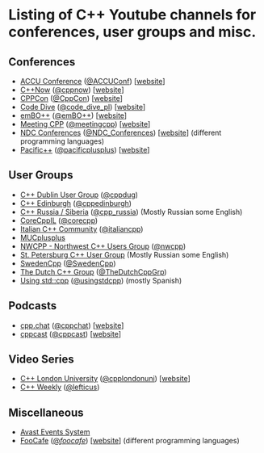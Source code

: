 # Listing of C++ Youtube channels for conferences, user groups and misc.
## Conferences
- [ACCU Conference](https://www.youtube.com/channel/UCJhay24LTpO1s4bIZxuIqKw) ([@ACCUConf](https://twitter.com/ACCUConf)) [[website](https://conference.accu.org/)]
- [C++Now]( https://www.youtube.com/user/BoostCon) ([@cppnow](https://twitter.com/cppnow))  [[website](http://cppnow.org/)]
- [CPPCon](https://www.youtube.com/user/CppCon) ([@CppCon](https://twitter.com/CppCon)) [[website](https://cppcon.org/)]
- [Code Dive](https://www.youtube.com/channel/UCU0Rt8VHO5-YNQXwIjkf-1g/videos) ([@code_dive_pl](https://twitter.com/code_dive_pl)) [[website](http://www.codedive.pl)]
- [emBO++](https://www.youtube.com/channel/UCg2JbpJ-PGdFUEZEiNr0GWg) ([@emBO++](https://twitter.com/emboconference)) [[website](https://www.embo.io)]
- [Meeting CPP]( https://www.youtube.com/user/MeetingCPP) ([@meetingcpp](https://twitter.com/meetingcpp)) [[website](https://meetingcpp.com/)] 
- [NDC Conferences](https://www.youtube.com/channel/UCTdw38Cw6jcm0atBPA39a0Q/) ([@NDC_Conferences](https://twitter.com/ndc_conferences)) [[website](http://ndcconferences.com/)] (different programming languages)
- [Pacific++](https://www.youtube.com/channel/UCrRR5mU5aqvtZAuEGYfdTjw) ([@pacificplusplus](https://twitter.com/pacificplusplus)) [[website](https://pacificplusplus.com/)] 

## User Groups
- [C++ Dublin User Group](https://www.youtube.com/channel/UCZ4UNE_1IMUFfAhcdq7CMOg/)  ([@cppdug](https://twitter.com/cppdug))
- [C++ Edinburgh](https://www.youtube.com/channel/UC3MI-cTQcGTkwWsf6z0hldQ) ([@cppedinburgh](https://twitter.com/cppedinburgh))
- [C++ Russia / Siberia](https://www.youtube.com/channel/UCJ9v015sPgEi0jJXe_zanjA) ([@cpp_russia](https://twitter.com/cpp_russia)) (Mostly Russian some English)
- [CoreCppIL](https://www.youtube.com/channel/UCE14XYFaK1fDTnOTqlOFrrQ?app=desktop) ([@corecpp](https://twitter.com/corecpp))
- [Italian C++ Community](https://www.youtube.com/channel/UCNge3iECU0XKjshac_hdejw) ([@italiancpp](https://twitter.com/italiancpp))
- [MUCplusplus](https://www.youtube.com/channel/UCf3tX0nf8EFIwmgQBH6PIGw) 
- [NWCPP - Northwest C++ Users Group](https://www.youtube.com/channel/UCrg3ot2uEjn3jLs4PmeqEAg) ([@nwcpp](https://twitter.com/nwcpp))
- [St. Petersburg C++ User Group](https://www.youtube.com/playlist?list=PLtDc3cNvuhAIU_LRYg6xFaJV_95Kkt79n) (Mostly Russian some English)
- [SwedenCpp](https://www.youtube.com/c/SwedenCpp) ([@SwedenCpp](https://twitter.com/SwedenCpp))
- [The Dutch C++ Group](https://www.youtube.com/playlist?list=PLJ8qy7OeQ8LQ3dgDOGAGDXBKvh0UItjE6) ([@TheDutchCppGrp](https://twitter.com/TheDutchCppGrp))
- [Using std::cpp](https://www.youtube.com/channel/UC0fpufx5KaNfa8GEVSVwwJw) ([@usingstdcpp](https://twitter.com/usingstdcpp)) (mostly Spanish)

## Podcasts
- [cpp.chat](https://www.youtube.com/channel/UCsefcSZGxO9lTBqFbsV3sJg/featured) ([@cppchat](https://twitter.com/cppchat)) [[website](http://cpp.chat/)]
- [cppcast](https://www.youtube.com/channel/UCuCjADS4u3uJDTqUaG0H9dA) ([@cppcast](https://twitter.com/cppcast)) [[website](https://cppcast.com/)]

## Video Series
- [C++ London University](https://www.youtube.com/channel/UCVaVY-fcOSBTc_8HibVB5VA) ([@cpplondonuni](https://twitter.com/cpplondonuni)) [[website](https://www.cpplondonuni.com/)]
- [C++ Weekly](https://www.youtube.com/user/lefticus1) ([@lefticus](https://twitter.com/lefticus)) 

## Miscellaneous
- [Avast Events System](https://www.youtube.com/channel/UCHTSwSUlXoeRGGcghEm2sxA) 
- [FooCafe](https://www.youtube.com/channel/UCTfO1Sn5MXXPasEl3ZS4GGA) ([@_foocafe_](https://twitter.com/_foocafe_)) [[website](http://foocafe.org/)] (different programming languages)
